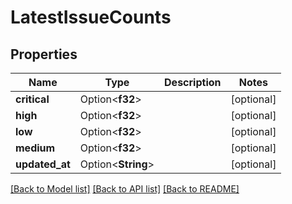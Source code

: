 # LatestIssueCounts

## Properties

Name | Type | Description | Notes
------------ | ------------- | ------------- | -------------
**critical** | Option<**f32**> |  | [optional]
**high** | Option<**f32**> |  | [optional]
**low** | Option<**f32**> |  | [optional]
**medium** | Option<**f32**> |  | [optional]
**updated_at** | Option<**String**> |  | [optional]

[[Back to Model list]](../README.md#documentation-for-models) [[Back to API list]](../README.md#documentation-for-api-endpoints) [[Back to README]](../README.md)


